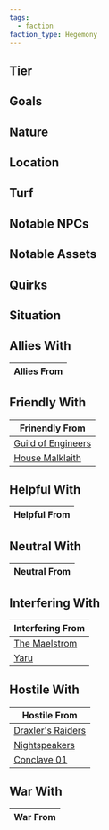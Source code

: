 ```yaml
---
tags:
  - faction
faction_type: Hegemony
---
```


## Tier



## Goals



## Nature



## Location



## Turf



## Notable NPCs



## Notable Assets



## Quirks



## Situation



## Allies With



| Allies From |
| ----------- |


## Friendly With



| Frinendly From                                         |
| ------------------------------------------------------ |
| [Guild of Engineers](./Guild%20of%20Engineers.md) |
| [House Malklaith](./House%20Malklaith.md)       |


## Helpful With



| Helpful From |
| ------------ |


## Neutral With




| Neutral From |
| ------------ |



## Interfering With




| Interfering From                             |
| -------------------------------------------- |
| [The Maelstrom](./The%20Maelstrom.md) |
| [Yaru](./Yaru.md)                   |



## Hostile With




| Hostile From                                         |
| ---------------------------------------------------- |
| [Draxler's Raiders](./Draxler's%20Raiders.md) |
| [Nightspeakers](./Nightspeakers.md)         |
| [Conclave 01](./Conclave%2001.md)             |



## War With



| War From |
| -------- |

